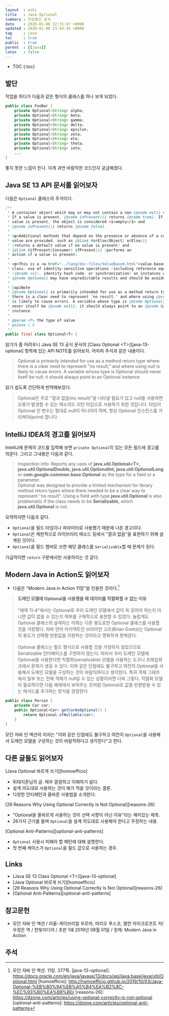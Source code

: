 ```yaml
---
layout  : wiki
title   : Java Optional
summary : 작성중인 문서
date    : 2020-01-08 22:31:47 +0900
updated : 2020-01-08 23:54:35 +0900
tag     : java
toc     : true
public  : true
parent  : [[Java]]
latex   : false
---
```

* TOC
{:toc}

## 발단

작업을 하다가 다음과 같은 형식의 클래스를 하나 보게 되었다.

```java
public class FooBar {
    private Optional<String> alpha;
    private Optional<String> beta;
    private Optional<String> gamma;
    private Optional<String> delta;
    private Optional<String> epsilon;
    private Optional<String> zeta;
    private Optional<String> eta;
    private Optional<String> theta;
    private Optional<String> iota;
    ...
}
```

좋지 못한 느낌이 든다. 이게 과연 바람직한 코드인지 궁금해졌다.

## Java SE 13 API 문서를 읽어보자

다음은 `Optional` 클래스의 주석이다.

```java
/**
 * A container object which may or may not contain a non-{@code null} value.
 * If a value is present, {@code isPresent()} returns {@code true}. If no
 * value is present, the object is considered <i>empty</i> and
 * {@code isPresent()} returns {@code false}.
 *
 * <p>Additional methods that depend on the presence or absence of a contained
 * value are provided, such as {@link #orElse(Object) orElse()}
 * (returns a default value if no value is present) and
 * {@link #ifPresent(Consumer) ifPresent()} (performs an
 * action if a value is present).
 *
 * <p>This is a <a href="../lang/doc-files/ValueBased.html">value-based</a>
 * class; use of identity-sensitive operations (including reference equality
 * ({@code ==}), identity hash code, or synchronization) on instances of
 * {@code Optional} may have unpredictable results and should be avoided.
 *
 * @apiNote
 * {@code Optional} is primarily intended for use as a method return type where
 * there is a clear need to represent "no result," and where using {@code null}
 * is likely to cause errors. A variable whose type is {@code Optional} should
 * never itself be {@code null}; it should always point to an {@code Optional}
 * instance.
 *
 * @param <T> the type of value
 * @since 1.8
 */
public final class Optional<T> {
```

읽기가 좀 어려우니 Java SE 13 공식 문서의 [Class Optional &lt;T&gt;][java-13-optional] 항목에 있는 API NOTE를 읽어보자.
어차피 주석과 같은 내용이다.

> Optional is primarily intended for use as a method return type where there is a clear need to represent "no result," and where using null is likely to cause errors. A variable whose type is Optional should never itself be null; it should always point to an Optional instance.

읽기 쉽도록 간단하게 번역해보았다.

> Optional은 주로 "결과 없음(no result)"을 나타낼 필요가 있고 null을 사용하면 오류가 발생할 수 있는 메소의드 리턴 타입으로 사용하기 위한 것입니다. 타입이 Optional 인 변수는 절대로 null이 아니어야 하며, 항상 Optional 인스턴스를 가리켜야(point) 합니다.

## IntelliJ IDEA의 경고를 읽어보자

IntelliJ에 문제의 코드를 입력해 보면 `private Optional`이 있는 모든 필드에 경고를 띄운다. 그리고 그내용은 다음과 같다.

> Inspection info: Reports any uses of **java.util.Optional&lt;T&gt;, java.util.OptionalDouble, java.util.OptionalInt, java.util.OptionalLong** or **com.google.common.base.Optional** as the type for a field or a parameter.  
Optional was designed to provide a limited mechanism for library method return types where there needed to be a clear way to represent "no result". Using a field with type **java.util.Optional** is also problematic if the class needs to be **Serializable**, which **java.util.Optional** is not.

요약하자면 다음과 같다.

* `Optional`을 필드 타입이나 파라미터로 사용했기 때문에 나온 경고이다.
* `Optional`은 제한적으로 라이브러리 메소드 등에서 "결과 없음"을 표현하기 위해 설계된 것이다.
* `Optional`을 필드 멤버로 쓰면 해당 클래스를 `Serializable`할 때 문제가 된다.

가급적이면 `return` 구문에서만 사용하라는 것 같다.

## Modern Java in Action도 읽어보자

* 다음은 "Modern Java in Action 11장"을 인용한 것이다.[^modern-377]

> **도메인 모델에 Optional을 사용했을 때 데이터를 직렬화할 수 없는 이유**
<br/><br/>
"예제 11-4"에서는 Optional로 우리 도메인 모델에서 값이 꼭 있어야 하는지 아니면 값이 없을 수 있는지 여부를 구체적으로 표현할 수 있었다. 놀랍게도 Optional 클래스의 설계자는 이와는 다른 용도로만 Optional 클래스를 사용할 것을 가정했다. 자바 언어 아키텍트인 브라이언 고츠(Brian Goetz)는 Optional의 용도가 선택형 반환값을 지원하는 것이라고 명확하게 못박았다.
<br/><br/>
Optional 클래스는 필드 형식으로 사용할 것을 가정하지 않았으므로 Serializable 인터페이스를 구현하지 않는다. 따라서 우리 도메인 모델에 Optional을 사용한다면 직렬화(serializable) 모델을 사용하는 도구나 프레임워크에서 문제가 생길 수 있다. 이와 같은 단점에도 불구하고 여전히 Optional을 사용해서 도메인 모델을 구성하는 것이 바람직하다고 생각한다. 특히 객체 그래프에서 일부 또는 전체 객체가 null일 수 있는 상황이라면 더욱 그렇다. 직렬화 모델이 필요하다면 다음 예제에서 보여주는 것처럼 Optional로 값을 반환받을 수 있는 메서드를 추가하는 방식을 권장한다.
```java
public class Person {
    private Car car;
    public Optional<Car> getCarAsOptional() {
        return Optional.ofNullable(car);
    }
}
```

모던 자바 인 액션의 저자는 "이와 같은 단점에도 불구하고 여전히 `Optional`을 사용해서 도메인 모델을 구성하는 것이 바람직하다고 생각한다"고 한다.

## 다른 글들도 읽어보자

[Java Optional 바르게 쓰기][homoefficio]

* 뒤태지존님의 글. 매우 깔끔하고 이해하기 쉽다.
* 설계 의도대로 사용하는 것이 해가 적을 것이라는 결론.
* 다양한 안티패턴과 올바른 사용법을 소개한다.

[26 Reasons Why Using Optional Correctly Is Not Optional][reasons-26]

* "Optional을 올바르게 사용하는 것이 선택 사항이 아닌 이유"라는 재미있는 제목.
* 26가지 근거를 들며 `Optional`을 설계 의도대로 사용해야 한다고 주장하는 내용.

[Optional Anti-Patterns][optional-anti-patterns]

* `Optional` 사용시 피해야 할 패턴에 대해 설명한다.
* 첫 번째 케이스가 `Optional`을 필드 값으로 사용하는 경우.

## Links

* [Java SE 13 Class Optional &lt;T&gt;][java-13-optional]
* [Java Optional 바르게 쓰기][homoefficio]
* [26 Reasons Why Using Optional Correctly Is Not Optional][reasons-26]
* [Optional Anti-Patterns][optional-anti-patterns]

## 참고문헌

* 모던 자바 인 액션 / 라울-게이브리얼 우르마, 마리오 푸스코, 앨런 마이크로프트 저/우정은 역 / 한빛미디어 / 초판 1쇄 2019년 08월 01일 / 원제: Modern Java in Action

## 주석

[^modern-377]: 모던 자바 인 액션. 11장. 377쪽.
[java-13-optional]: https://docs.oracle.com/en/java/javase/13/docs/api/java.base/java/util/Optional.html
[homoefficio]: http://homoefficio.github.io/2019/10/03/Java-Optional-%EB%B0%94%EB%A5%B4%EA%B2%8C-%EC%93%B0%EA%B8%B0/
[reasons-26]: https://dzone.com/articles/using-optional-correctly-is-not-optional
[optional-anti-patterns]: https://dzone.com/articles/optional-anti-patterns
